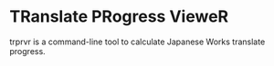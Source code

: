 # **TR**anslate **PR**ogress **V**iewe**R**

trprvr is a command-line tool to calculate Japanese Works translate progress.